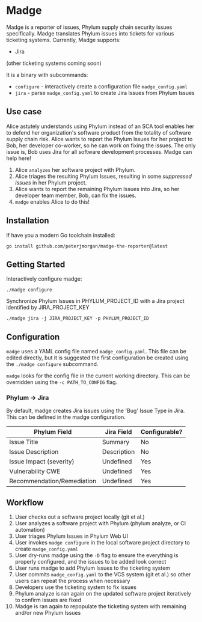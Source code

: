 # Madge

Madge is a reporter of issues, Phylum supply chain security issues specifically. Madge translates Phylum issues into tickets for various ticketing systems. Currently, Madge supports:
- Jira

(other ticketing systems coming soon)

It is a binary with subcommands:
- `configure` - interactively create a configuration file `madge_config.yaml`
- `jira` - parse `madge_config.yaml` to create Jira Issues from Phylum Issues

## Use case
Alice astutely understands using Phylum instead of an SCA tool enables her to defend her organization's software product from the totality of software supply chain risk. Alice wants to report the Phylum Issues for her project to Bob, her developer co-worker, so he can work on fixing the issues. The only issue is, Bob uses Jira for all software development processes. Madge can help here!

1. Alice `analyzes` her software project with Phylum.
1. Alice triages the resulting Phylum Issues, resulting in some *suppressed issues* in her Phylum project.
1. Alice wants to report the remaining Phylum Issues into Jira, so her developer team member, Bob, can fix the issues.
1. `madge` enables Alice to do this!

## Installation
If have you a modern Go toolchain installed:

`go install github.com/peterjmorgan/madge-the-reporter@latest`

## Getting Started
Interactively configure madge:

`./madge configure`

Synchronize Phylum Issues in PHYLUM_PROJECT_ID with a Jira project identified by JIRA_PROJECT_KEY

`./madge jira -j JIRA_PROJECT_KEY -p PHYLUM_PROJECT_ID`

## Configuration
`madge` uses a YAML config file named `madge_config.yaml`. This file can be edited directly, but it is suggested the first configuration be created using the `./madge configure` subcommand.

`madge` looks for the config file in the current working directory. This can be overridden using the `-c PATH_TO_CONFIG` flag. 

### Phylum -> Jira
By default, madge creates Jira issues using the 'Bug' Issue Type in Jira. This can be defined in the madge configuration.

| Phylum Field | Jira Field | Configurable? |
|-----|-----| ----- | 
| Issue Title | Summary | No |
| Issue Description | Description | No |
| Issue Impact (severity) | Undefined | Yes |
| Vulnerability CWE | Undefined | Yes |
| Recommendation/Remediation | Undefined | Yes |

## Workflow
1. User checks out a software project locally (git et al.)
1. User analyzes a software project with Phylum (phylum analyze, or CI automation)
1. User triages Phylum Issues in Phylum Web UI
1. User invokes `madge configure` in the local software project directory to create `madge_config.yaml`
1. User dry-runs madge using the `-D` flag to ensure the everything is properly configured, and the issues to be added look correct
1. User runs madge to add Phylum Issues to the ticketing system
1. User commits `madge_config.yaml` to the VCS system (git et al.) so other users can repeat the process when necessary
1. Developers use the ticketing system to fix issues
1. Phylum analyze is ran again on the updated software project iteratively to confirm issues are fixed
1. Madge is ran again to repopulate the ticketing system with remaining and/or new Phylum Issues





